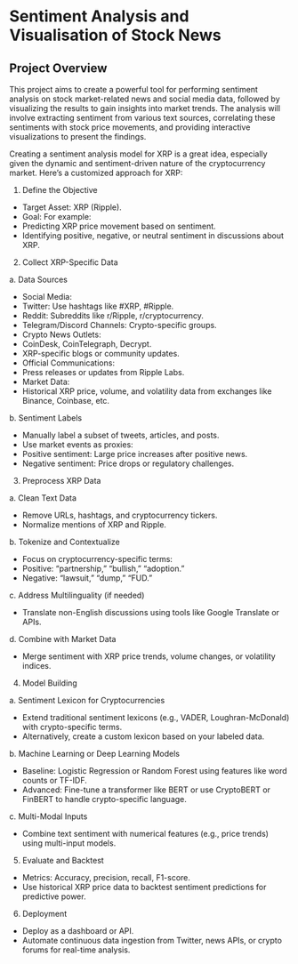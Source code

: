 # Sentiment Analysis and Visualisation of Stock News

## Project Overview

This project aims to create a powerful tool for performing sentiment analysis on stock market-related news and social media data, followed by visualizing the results to gain insights into market trends. The analysis will involve extracting sentiment from various text sources, correlating these sentiments with stock price movements, and providing interactive visualizations to present the findings.

Creating a sentiment analysis model for XRP is a great idea, especially given the dynamic and sentiment-driven nature of the cryptocurrency market. Here’s a customized approach for XRP:

1. Define the Objective

*	Target Asset: XRP (Ripple).
*	Goal: For example:
*	Predicting XRP price movement based on sentiment.
*	Identifying positive, negative, or neutral sentiment in discussions about XRP.

2. Collect XRP-Specific Data

a. Data Sources

*	Social Media:
*	Twitter: Use hashtags like #XRP, #Ripple.
*	Reddit: Subreddits like r/Ripple, r/cryptocurrency.
*	Telegram/Discord Channels: Crypto-specific groups.
*	Crypto News Outlets:
*	CoinDesk, CoinTelegraph, Decrypt.
*	XRP-specific blogs or community updates.
*	Official Communications:
*	Press releases or updates from Ripple Labs.
*	Market Data:
*	Historical XRP price, volume, and volatility data from exchanges like Binance, Coinbase, etc.

b. Sentiment Labels

* Manually label a subset of tweets, articles, and posts.
*	Use market events as proxies:
*	Positive sentiment: Large price increases after positive news.
*	Negative sentiment: Price drops or regulatory challenges.

3. Preprocess XRP Data

a. Clean Text Data

*	Remove URLs, hashtags, and cryptocurrency tickers.
*	Normalize mentions of XRP and Ripple.

b. Tokenize and Contextualize

*	Focus on cryptocurrency-specific terms:
*	Positive: “partnership,” “bullish,” “adoption.”
*	Negative: “lawsuit,” “dump,” “FUD.”

c. Address Multilinguality (if needed)

*	Translate non-English discussions using tools like Google Translate or APIs.

d. Combine with Market Data

*	Merge sentiment with XRP price trends, volume changes, or volatility indices.

4. Model Building

a. Sentiment Lexicon for Cryptocurrencies

*	Extend traditional sentiment lexicons (e.g., VADER, Loughran-McDonald) with crypto-specific terms.
*	Alternatively, create a custom lexicon based on your labeled data.

b. Machine Learning or Deep Learning Models

*	Baseline: Logistic Regression or Random Forest using features like word counts or TF-IDF.
*	Advanced: Fine-tune a transformer like BERT or use CryptoBERT or FinBERT to handle crypto-specific language.

c. Multi-Modal Inputs

*	Combine text sentiment with numerical features (e.g., price trends) using multi-input models.

5. Evaluate and Backtest

*	Metrics: Accuracy, precision, recall, F1-score.
*	Use historical XRP price data to backtest sentiment predictions for predictive power.

6. Deployment

*	Deploy as a dashboard or API.
*	Automate continuous data ingestion from Twitter, news APIs, or crypto forums for real-time analysis.
